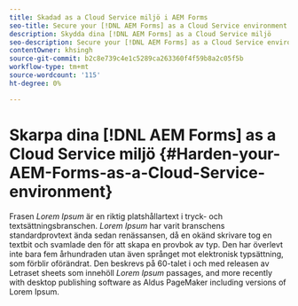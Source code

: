 ```yaml
---
title: Skadad as a Cloud Service miljö i AEM Forms
seo-title: Secure your [!DNL AEM Forms] as a Cloud Service environment
description: Skydda dina [!DNL AEM Forms] as a Cloud Service miljö
seo-description: Secure your [!DNL AEM Forms] as a Cloud Service environment
contentOwner: khsingh
source-git-commit: b2c8e739c4e1c5289ca263360f4f59b8a2c05f5b
workflow-type: tm+mt
source-wordcount: '115'
ht-degree: 0%

---
```



# Skarpa dina [!DNL AEM Forms] as a Cloud Service miljö {#Harden-your-AEM-Forms-as-a-Cloud-Service-environment}

Frasen *Lorem Ipsum* är en riktig platshållartext i tryck- och textsättningsbranschen. *Lorem Ipsum* har varit branschens standardprovtext ända sedan renässansen, då en okänd skrivare tog en textbit och svamlade den för att skapa en provbok av typ. Den har överlevt inte bara fem århundraden utan även språnget mot elektronisk typsättning, som förblir oförändrat. Den beskrevs på 60-talet i och med releasen av Letraset sheets som innehöll *Lorem Ipsum* passages, and more recently with desktop publishing software as Aldus PageMaker including versions of Lorem Ipsum.
